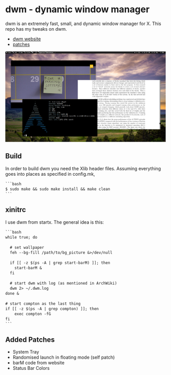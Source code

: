 dwm - dynamic window manager
============================
dwm is an extremely fast, small, and dynamic window manager for X. This
repo has my tweaks on dwm.

* [dwm website](http://dwm.suckless.org/)
* [patches](http://dwm.suckless.org/patches/)

![screenshot](screenshot.png)

Build
-----
In order to build dwm you need the Xlib header files. Assuming everything
goes into places as specified in config.mk,

    ```bash
    $ sudo make && sudo make install && make clean
    ```

xinitrc
-------
I use dwm from startx. The general idea is this:

    
    ```bash
    while true; do

      # set wallpaper
      feh --bg-fill /path/to/bg_picture &>/dev/null

      if [[ -z $(ps -A | grep start-barM) ]]; then
        start-barM &
      fi

      # start dwm with log (as mentioned in ArchWiki)
      dwm 2> ~/.dwm.log
    done &

    # start compton as the last thing
    if [[ -z $(ps -A | grep compton) ]]; then
        exec compton -fG
    fi
    ```

Added Patches
-------------

* System Tray
* Randomised launch in floating mode (self patch)
* barM code from website
* Status Bar Colors
